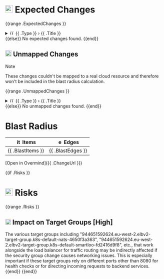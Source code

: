 # <img width="24" alt="mapped" src="https://github.com/overmindtech/ovm-cli/assets/8799341/311e1bb0-e3da-4499-8db3-b97ec7674484"> Expected Changes

{{range .ExpectedChanges }}
<details>
<summary><img width="14" alt="{{ .StatusAlt }}" src="{{ .StatusIcon }}"> {{ .Type }} › {{ .Title }}</summary>

{{if .Diff }}
```diff
{{ .Diff }}
```
{{else}}
(no changed attributes)
{{end}}
</details>
{{else}}
No expected changes found.
{{end}}


## <img width="20" alt="unmapped" src="https://github.com/overmindtech/ovm-cli/assets/8799341/46002c31-0c19-45c5-92ac-2a339e25b00e"> Unmapped Changes

> [!NOTE]
> These changes couldn't be mapped to a real cloud resource and therefore won't be included in the blast radius calculation.


{{range .UnmappedChanges }}
<details>
<summary><img width="14" alt="{{ .StatusAlt }}" src="{{ .StatusIcon }}"> {{ .Type }} › {{ .Title }}</summary>

{{if .Diff }}
```diff
{{ .Diff }}
```
{{else}}
(no changed attributes)
{{end}}
</details>
{{else}}
No unmapped changes found.
{{end}}



# Blast Radius

| <img width="16" alt="items" src="https://github.com/overmindtech/ovm-cli/assets/8799341/311e1bb0-e3da-4499-8db3-b97ec7674484"> Items | <img width="16" alt="edges" src="https://github.com/overmindtech/ovm-cli/assets/8799341/437dcecd-117d-474d-a6fd-1aa241fb0fd0"> Edges |
|---|---|
| {{ .BlastItems }} | {{ .BlastEdges }}

[Open in Overmind]({{ .ChangeUrl }})



{{if .Risks }}
# <img width="24" alt="warning" src="https://github.com/overmindtech/ovm-cli/assets/8799341/fd3b183f-92b3-4aab-987d-40452f92bdbb"> Risks

{{range .Risks }}
## <img width="18" alt="{{ .SeverityAlt }}" src="{{ .SeverityIcon }}"> Impact on Target Groups [High]

The various target groups including \"944651592624.eu-west-2.elbv2-target-group.k8s-default-nats-4650f3a363\", \"944651592624.eu-west-2.elbv2-target-group.k8s-default-smartloo-fd2416d9f8\", etc., that work alongside the load balancer for traffic routing may be indirectly affected if the security group change causes networking issues. This is especially important if these target groups rely on different ports other than 8080 for health checks or for directing incoming requests to backend services.
{{end}}
{{end}}
